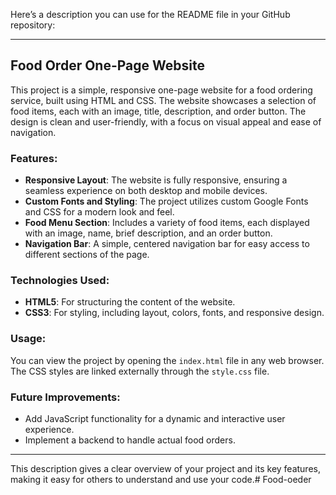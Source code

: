 Here’s a description you can use for the README file in your GitHub repository:

---

## Food Order One-Page Website

This project is a simple, responsive one-page website for a food ordering service, built using HTML and CSS. The website showcases a selection of food items, each with an image, title, description, and order button. The design is clean and user-friendly, with a focus on visual appeal and ease of navigation.

### Features:
- **Responsive Layout**: The website is fully responsive, ensuring a seamless experience on both desktop and mobile devices.
- **Custom Fonts and Styling**: The project utilizes custom Google Fonts and CSS for a modern look and feel.
- **Food Menu Section**: Includes a variety of food items, each displayed with an image, name, brief description, and an order button.
- **Navigation Bar**: A simple, centered navigation bar for easy access to different sections of the page.

### Technologies Used:
- **HTML5**: For structuring the content of the website.
- **CSS3**: For styling, including layout, colors, fonts, and responsive design.

### Usage:
You can view the project by opening the `index.html` file in any web browser. The CSS styles are linked externally through the `style.css` file.

### Future Improvements:
- Add JavaScript functionality for a dynamic and interactive user experience.
- Implement a backend to handle actual food orders.

---

This description gives a clear overview of your project and its key features, making it easy for others to understand and use your code.# Food-oeder
